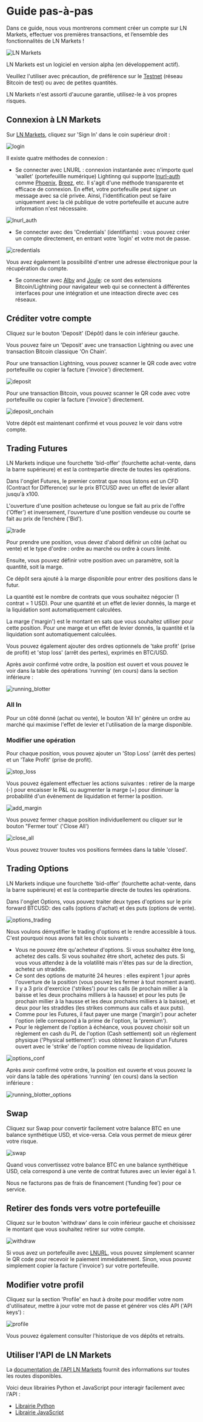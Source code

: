 # Guide pas-à-pas

Dans ce guide, nous vous montrerons comment créer un compte sur LN Markets, effectuer vos premières transactions, et l’ensemble des fonctionnalités de LN Markets !

<img :src="$withBase('/assets/lnm.png')" alt="LN Markets">

LN Markets est un logiciel en version alpha (en développement actif).

Veuillez l'utiliser avec précaution, de préférence sur le [Testnet](https://testnet.lnmarkets.com/) (réseau Bitcoin de test) ou avec de petites quantités.

LN Markets n'est assorti d'aucune garantie, utilisez-le à vos propres risques.

## Connexion à LN Markets

Sur [LN Markets](https://lnmarkets.com/), cliquez sur 'Sign In' dans le coin supérieur droit :

<img :src="$withBase('/assets/login.png')" alt="login">

Il existe quatre méthodes de connexion :

-  Se connecter avec LNURL : connexion instantanée avec n'importe quel 'wallet' (portefeuillle numérique) Lightinng qui supporte [lnurl-auth](https://github.com/fiatjaf/awesome-lnurl#wallets) comme [Phoenix](https://phoenix.acinq.co/), [Breez](https://breez.technology/), etc. Il s'agit d'une méthode transparente et efficace de connexion. En effet, votre portefeuille peut signer un message avec sa clé privée. Ainsi, l'identification peut se faire uniquement avec la clé publique de votre portefeuille et aucune autre information n'est nécessaire.

<img :src="$withBase('/assets/lnurl_auth.png')" alt="lnurl_auth">

- Se connecter avec des 'Credentials' (identifiants) : vous pouvez créer un compte directement, en entrant votre 'login' et votre mot de passe.

<img :src="$withBase('/assets/credentials.png')" alt="credentials">

Vous avez également la possibilité d'entrer une adresse électronique pour la récupération du compte.

- Se connecter avec [Alby](https://getalby.com/) and [Joule](https://lightningjoule.com/): ce sont des extensions Bitcoin/Lightning pour navigateur web  qui se connectent à différentes interfaces pour une intégration et une inteaction directe avec ces réseaux.

## Créditer votre compte

Cliquez sur le bouton 'Deposit' (Dépôt) dans le coin inférieur gauche.

Vous pouvez faire un 'Deposit' avec une transaction Lightning ou avec une transaction Bitcoin classique 'On Chain'.

Pour une transaction Lightning, vous pouvez scanner le QR code avec votre portefeuille ou copier la facture ('invoice') directement.

<img :src="$withBase('/assets/deposit.png')" alt="deposit">

Pour une transaction Bitcoin, vous pouvez scanner le QR code avec votre portefeuille ou copier la facture ('invoice') directement.

<img :src="$withBase('/assets/deposit_onchain.png')" alt="deposit_onchain">

Votre dépôt est maintenant confirmé et vous pouvez le voir dans votre compte.

## Trading Futures

LN Markets indique une fourchette 'bid-offer' (fourchette achat-vente, dans la barre supérieure) et est la contrepartie directe de toutes les opérations.

Dans l'onglet Futures, le premier contrat que nous listons est un CFD (Contract for Difference) sur le prix BTCUSD avec un effet de levier allant jusqu'à x100.

L'ouverture d'une position acheteuse ou longue se fait au prix de l'offre ('Offer') et inversement, l'ouverture d'une position vendeuse ou courte se fait au prix de l’enchère ('Bid').

<img :src="$withBase('/assets/trade.png')" alt="trade">

Pour prendre une position, vous devez d'abord définir un côté (achat ou vente) et le type d'ordre : ordre au marché ou ordre à cours limité.

Ensuite, vous pouvez définir votre position avec un paramètre, soit la quantité, soit la marge.

Ce dépôt sera ajouté à la marge disponible pour entrer des positions dans le futur.

La quantité est le nombre de contrats que vous souhaitez négocier (1 contrat = 1 USD). Pour une quantité et un effet de levier donnés, la marge et la liquidation sont automatiquement calculées.

La marge ('margin') est le montant en sats que vous souhaitez utiliser pour cette position. Pour une marge et un effet de levier donnés, la quantité et la liquidation sont automatiquement calculées.

Vous pouvez également ajouter des ordres optionnels de 'take profit' (prise de profit) et 'stop loss' (arrêt des pertes), exprimés en BTC/USD.

Après avoir confirmé votre ordre, la position est ouvert et vous pouvez le voir dans la table des opérations 'running' (en cours) dans la section inférieure :

<img :src="$withBase('/assets/running_blotter.png')" alt="running_blotter">

### All In

Pour un côté donné (achat ou vente), le bouton 'All In' génère un ordre au marché qui maximise l'effet de levier et l'utilisation de la marge disponible.

### Modifier une opération

Pour chaque position, vous pouvez ajouter un 'Stop Loss' (arrêt des pertes) et un 'Take Profit' (prise de profit).

<img :src="$withBase('/assets/stop_loss.png')" alt="stop_loss">

Vous pouvez également effectuer les actions suivantes : retirer de la marge (-) pour encaisser le P&L ou augmenter la marge (+) pour diminuer la probabilité d'un événement de liquidation et fermer la position.

<img :src="$withBase('/assets/add_margin.png')" alt="add_margin">

Vous pouvez fermer chaque position individuellement ou cliquer sur le bouton "Fermer tout' ('Close All')

<img :src="$withBase('/assets/close_all.png')" alt="close_all">

Vous pouvez trouver toutes vos positions fermées dans la table 'closed'.

## Trading Options

LN Markets indique une fourchette 'bid-offer' (fourchette achat-vente, dans la barre supérieure) et est la contrepartie directe de toutes les opérations.

Dans l'onglet Options, vous pouvez traiter deux types d'options sur le prix forward BTCUSD: des calls (options d'achat) et des puts (options de vente).

<img :src="$withBase('/assets/options_trading.png')" alt="options_trading">

Nous voulons démystifier le trading d'options et le rendre accessible à tous. C'est pourquoi nous avons fait les choix suivants :
- Vous ne pouvez être qu'acheteur d'options. Si vous souhaitez être long, achetez des calls. Si vous souhaitez être short, achetez des puts. Si vous vous attendez à de la volatilité mais n'êtes pas sur de la direction, achetez un straddle. 
- Ce sont des options de maturité 24 heures : elles expirent 1 jour après l'ouverture de la position (vous pouvez les fermer à tout moment avant).
- Il y a 3 prix d'exercice ('strikes') pour les calls (le prochain millier à la baisse et les deux prochains milliers à la hausse) et pour les puts (le prochain millier à la hausse et les deux prochains milliers à la baisse), et deux pour les straddles (les strikes communs aux calls et aux puts).
- Comme pour les Futures, il faut payer une marge ('margin') pour acheter l'option (elle correspond à la prime de l'option, la 'premium').
- Pour le règlement de l'option à échéance, vous pouvez choisir soit un règlement en cash du PL de l'option (Cash settlement) soit un règlement physique ('Physical settlement'): vous obtenez livraison d'un Futures ouvert avec le 'strike' de l'option comme niveau de liquidation.

<img :src="$withBase('/assets/options_conf.png')" alt="options_conf">

Après avoir confirmé votre ordre, la position est ouverte et vous pouvez la voir dans la table des opérations 'running' (en cours) dans la section inférieure :

<img :src="$withBase('/assets/running_blotter_options.png')" alt="running_blotter_options">


## Swap

Cliquez sur Swap pour convertir facilement votre balance BTC en une balance synthétique USD, et vice-versa. Cela vous permet de mieux gérer votre risque.

<img :src="$withBase('/assets/swap.png')" alt="swap">

Quand vous convertissez votre balance BTC en une balance synthétique USD, cela correspond à une vente de contrat futures avec un levier égal à 1.

Nous ne facturons pas de frais de financement (‘funding fee’) pour ce service.


## Retirer des fonds vers votre portefeuille

Cliquez sur le bouton 'withdraw' dans le coin inférieur gauche et choisissez le montant que vous souhaitez retirer sur votre compte.

<img :src="$withBase('/assets/withdraw.png')" alt="withdraw">

Si vous avez un portefeuille avec [LNURL](https://github.com/fiatjaf/awesome-lnurl#wallets), vous pouvez simplement scanner le QR code pour recevoir le paiement immédiatement. Sinon, vous pouvez simplement copier la facture ('invoice') sur votre portefeuille.

## Modifier votre profil

Cliquez sur la section 'Profile' en haut à droite pour modifier votre nom d'utilisateur, mettre à jour votre mot de passe et générer vos clés API ('API keys') :

<img :src="$withBase('/assets/profile.png')" alt="profile">

Vous pouvez également consulter l'historique de vos dépôts et retraits.

## Utiliser l'API de LN Markets

La [documentation de l'API LN Markets](https://docs.lnmarkets.com/api/v1/) fournit des informations sur toutes les routes disponibles.

Voici deux librairies Python et JavaScript pour interagir facilement avec l'API :
- [Librairie Python](https://pypi.org/project/ln-markets/)
- [Librairie JavaScript](https://www.npmjs.com/package/@ln-markets/api)
